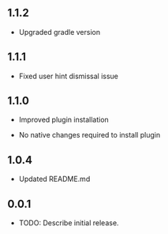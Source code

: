 ## 1.1.2
- Upgraded gradle version
## 1.1.1
- Fixed user hint dismissal issue

## 1.1.0
* Improved plugin installation
- No native changes required to install plugin

## 1.0.4

* Updated README.md

## 0.0.1

* TODO: Describe initial release.
